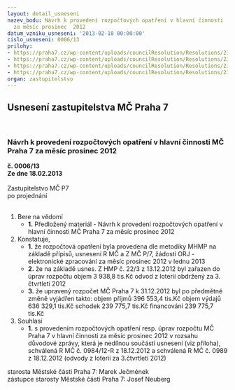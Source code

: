 ```yaml
---
layout: detail_usneseni
nazev_bodu: Návrh k provedení rozpočtových opatření v hlavní činnosti  MČ Praha 7
  za měsíc prosinec  2012
datum_vzniku_usneseni: '2013-02-18 00:00:00'
cislo_usneseni: 0006/13
prilohy:
- https://praha7.cz/wp-content/uploads/councilResolution/Resolutions/23339/2-13-usneseni_0984_12_r.doc
- https://praha7.cz/wp-content/uploads/councilResolution/Resolutions/23339/2-13-duvodovka_roprosinec.doc
- https://praha7.cz/wp-content/uploads/councilResolution/Resolutions/23339/2-13-usneseni_0989_12_r.doc
- https://praha7.cz/wp-content/uploads/councilResolution/Resolutions/23339/2-13-p%c5%99%c3%adpis_mhmp_loterie0001.pdf
organ: zastupitelstvo
---
```

<div id="ucUsn_pList" class="usn">
	<span><h2>Usnesení zastupitelstva MČ Praha 7 </h2>
<br></span><div class="standBody">
<span><h3>Návrh k provedení rozpočtových opatření v hlavní činnosti  MČ Praha 7 za měsíc prosinec  2012</h3></span><div class="center">
		<strong>č. 0006/13</strong><br>
	</div>
<div class="center">
		<strong>Ze dne 18.02.2013</strong><br><br>
	</div>Zastupitelstvo MČ P7<br> po projednání<br><br><ol>
<li>Bere na vědomí<ul><li>
<strong>1.</strong> Předložený materiál - Návrh k provedení rozpočtových opatření v hlavní činnosti  MČ Praha 7 za měsíc prosinec  2012    </li></ul>
</li>
<li>Konstatuje,<ul>
<li>
<strong>1.</strong> že rozpočtová opatření byla provedena dle metodiky MHMP na základě přípisů, usnesení R MČ a Z MČ P/7, žádostí ORJ  -  elektronické zpracování za měsíc prosinec  2012 v lednu 2013</li>
<li>
<strong>2.</strong> že na základě usnes. Z HMP č. 22/3 z 13.12.2012 byl zařazen do úprav rozpočtu objem   3 938,8 tis.Kč odvod z loterií obdržený za 3. čtvrtletí 2012</li>
<li>
<strong>3.</strong>  že upravený rozpočet MČ Praha 7  k 31.12.2012 byl po předmětné změně vyjádřen takto: objem příjmů       	396 553,4 tis.Kč objem výdajů       	636 329,1 tis.Kč schodek                 	239 775,7 tis.Kč financování        	            239 775,7 tis.Kč     </li>
</ul>
</li>
<li>Souhlasí<ul><li>
<strong>1.</strong> s provedením rozpočtových opatření resp. úprav  rozpočtu MČ Praha 7 v hlavní činnosti za měsíc prosinec 2012 v rozsahu důvodové zprávy, která je nedílnou součástí usnesení (viz příloha), schválená  R MČ č. 0984/12-R z 18.12.2012 a schválená R MČ č. 0989 z 18.12.2012 (odvody z loterií za 3.čtvrtletí 2012)</li></ul>
</li>
</ol>starosta Městské části Praha 7: Marek Ječmének<br>zástupce starosty Městské části Praha 7: Josef Neuberg
</div>
</div>
